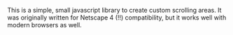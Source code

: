 This is a simple, small javascript library to create custom scrolling areas. It
was originally written for Netscape 4 (!!) compatibility, but it works well with
modern browsers as well.
